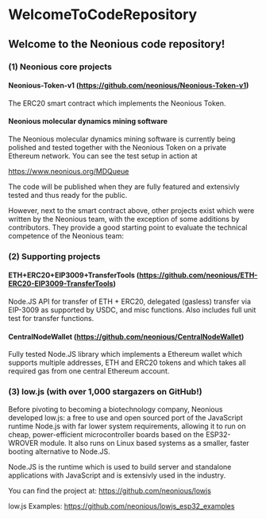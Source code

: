 # WelcomeToCodeRepository

## Welcome to the Neonious code repository!


### (1) Neonious core projects

#### Neonious-Token-v1 (https://github.com/neonious/Neonious-Token-v1)

The ERC20 smart contract which implements the Neonious Token.


#### Neonious molecular dynamics mining software

The Neonious molecular dynamics mining software is currently being polished and tested together with the Neonious Token on a private Ethereum network. You can see the test setup in action at

https://www.neonious.org/MDQueue

The code will be published when they are fully featured and extensivly tested and thus ready for the public.

However, next to the smart contract above, other projects exist which were written by the Neonious team, with the exception of some additions by contributors. They provide a good starting point to evaluate the technical competence of the Neonious team:


### (2) Supporting projects

#### ETH+ERC20+EIP3009+TransferTools (https://github.com/neonious/ETH-ERC20-EIP3009-TransferTools)

Node.JS API for transfer of ETH + ERC20, delegated (gasless) transfer via EIP-3009 as supported by USDC, and misc functions. Also includes full unit test for transfer functions.


#### CentralNodeWallet (https://github.com/neonious/CentralNodeWallet)

Fully tested Node.JS library which implements a Ethereum wallet which supports multiple addresses, ETH and ERC20 tokens and which takes all required gas from one central Ethereum account.


### (3) low.js (with over 1,000 stargazers on GitHub!)

Before pivoting to becoming a biotechnology company, Neonious developed low.js: a free to use and open sourced port of the JavaScript runtime Node.js with far lower system requirements, allowing it to run on cheap, power-efficient microcontroller boards based on the ESP32-WROVER module. It also runs on Linux based systems as a smaller, faster booting alternative to Node.JS.

Node.JS is the runtime which is used to build server and standalone applications with JavaScript and is extensivly used in the industry.

You can find the project at: https://github.com/neonious/lowjs

low.js Examples: https://github.com/neonious/lowjs_esp32_examples
